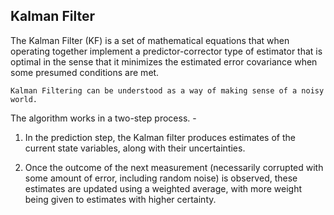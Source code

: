 ## Kalman Filter
The Kalman Filter (KF) is a set of mathematical equations that when operating together implement a predictor-corrector type of estimator that is optimal in the sense that it minimizes the estimated error covariance when some presumed conditions are met.

```
Kalman Filtering can be understood as a way of making sense of a noisy world.
```
The algorithm works in a two-step process. - 

1. In the prediction step, the Kalman filter produces estimates of the current state variables, along with their uncertainties. 

2. Once the outcome of the next measurement (necessarily corrupted with some amount of error, including random noise) is observed, these estimates are updated using a weighted average, with more weight being given to estimates with higher certainty.